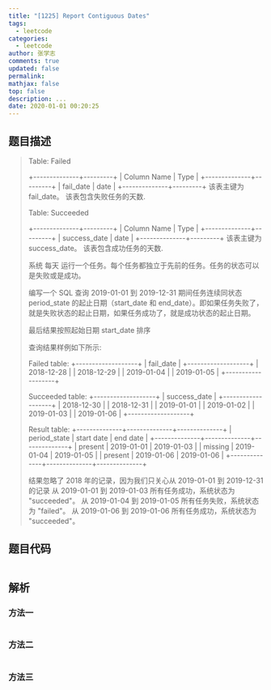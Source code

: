 ```yaml
---
title: "[1225] Report Contiguous Dates"
tags:
  - leetcode
categories:
  - leetcode
author: 张学志
comments: true
updated: false
permalink:
mathjax: false
top: false
description: ...
date: 2020-01-01 00:20:25
---
```


## 题目描述

> Table: Failed 
> 
> +--------------+---------+
> | Column Name  | Type    |
> +--------------+---------+
> | fail_date    | date    |
> +--------------+---------+
> 该表主键为 fail_date。
> 该表包含失败任务的天数.
> 
> 
> Table: Succeeded 
> 
> +--------------+---------+
> | Column Name  | Type    |
> +--------------+---------+
> | success_date | date    |
> +--------------+---------+
> 该表主键为 success_date。
> 该表包含成功任务的天数.
> 
> 
> 
> 
> 系统 每天 运行一个任务。每个任务都独立于先前的任务。任务的状态可以是失败或是成功。 
> 
> 编写一个 SQL 查询 2019-01-01 到 2019-12-31 期间任务连续同状态 period_state 的起止日期（start_date 和 end_date）。即如果任务失败了，就是失败状态的起止日期，如果任务成功了，就是成功状态的起止日期。 
> 
> 最后结果按照起始日期 start_date 排序 
> 
> 查询结果样例如下所示: 
> 
> Failed table:
> +-------------------+
> | fail_date         |
> +-------------------+
> | 2018-12-28        |
> | 2018-12-29        |
> | 2019-01-04        |
> | 2019-01-05        |
> +-------------------+
> 
> Succeeded table:
> +-------------------+
> | success_date      |
> +-------------------+
> | 2018-12-30        |
> | 2018-12-31        |
> | 2019-01-01        |
> | 2019-01-02        |
> | 2019-01-03        |
> | 2019-01-06        |
> +-------------------+
> 
> 
> Result table:
> +--------------+--------------+--------------+
> | period_state | start date   | end date     |
> +--------------+--------------+--------------+
> | present      | 2019-01-01   | 2019-01-03   |
> | missing      | 2019-01-04   | 2019-01-05   |
> | present      | 2019-01-06   | 2019-01-06   |
> +--------------+--------------+--------------+
> 
> 结果忽略了 2018 年的记录，因为我们只关心从 2019-01-01 到 2019-12-31 的记录
> 从 2019-01-01 到 2019-01-03 所有任务成功，系统状态为 "succeeded"。
> 从 2019-01-04 到 2019-01-05 所有任务失败，系统状态为 "failed"。
> 从 2019-01-06 到 2019-01-06 所有任务成功，系统状态为 "succeeded"。
> 
> 

## 题目代码

```cpp

```

## 解析

### 方法一

```cpp

```

### 方法二

```cpp

```

### 方法三

```cpp

```

